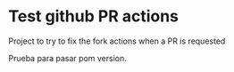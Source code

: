 # Test github PR actions

Project to try to fix the fork actions when a PR is requested

Prueba para pasar pom version.
